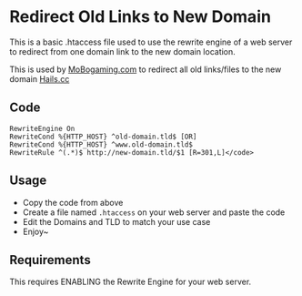 # Redirect Old Links to New Domain
This is a basic .htaccess file used to use the rewrite engine of a web server to redirect from one domain link to the new domain location.

This is used by <a href="http://mobogaming.com" />MoBogaming.com</a> to redirect all old links/files to the new domain <a href="https://hails.cc" />Hails.cc</a>

## Code
```
RewriteEngine On
RewriteCond %{HTTP_HOST} ^old-domain.tld$ [OR]
RewriteCond %{HTTP_HOST} ^www.old-domain.tld$
RewriteRule ^(.*)$ http://new-domain.tld/$1 [R=301,L]</code>
```

## Usage
- Copy the code from above
- Create a file named `.htaccess` on your web server and paste the code
- Edit the Domains and TLD to match your use case
- Enjoy~

## Requirements
This requires ENABLING the Rewrite Engine for your web server.
